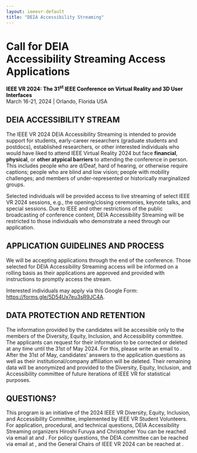 ```yaml
---
layout: ieeevr-default
title: "DEIA Accessibility Streaming"
---
```

<script type="text/javascript">  

    $(document).ready(function(){
		var email = ""; 
		var domain = "ieeevr.org"; 

		email = "deia2024"; 		
		$(".deia").html("<span class='text-nowrap'><a href=javascript:location='" + "mail" + "to:" + email + "@" + domain + "'><i class='fas fa-fw fa-envelope-square emailIcon' style=''></i><i class='emailText'>" + email + "@" + domain + "</a></i></span>"); 
        
        email = "general2024"; 		
		$(".general").html("<span class='text-nowrap'><a href=javascript:location='" + "mail" + "to:" + email + "@" + domain + "'><i class='fas fa-fw fa-envelope-square emailIcon' style=''></i><i class='emailText'>" + email + "@" + domain + "</a></i></span>"); 

        domain="UCF.EDU";
        email = "HIROSHI.FURUYA";	
		$(".furuya").html("<span class='text-nowrap'><a href=javascript:location='" + "mail" + "to:" + email + "@" + domain + "'><i class='fas fa-fw fa-envelope-square emailIcon' style=''></i><i class='emailText'>" + email + "@" + domain + "</a></i></span>");  

        domain="UFL.EDU";
        email = "CHRISTOPHERYOU";	
		$(".you").html("<span class='text-nowrap'><a href=javascript:location='" + "mail" + "to:" + email + "@" + domain + "'><i class='fas fa-fw fa-envelope-square emailIcon' style=''></i><i class='emailText'>" + email + "@" + domain + "</a></i></span>");  	
	});
</script>

<div>
    <h1>Call for DEIA <br>Accessibility Streaming Access Applications<div class="floatRight"><span class="deia"></span></div></h1>
    <p>
        <strong style="color: black">IEEE VR 2024: The 31<sup>st</sup> IEEE Conference on Virtual Reality and 3D User Interfaces </strong>
        <br>
        March 16-21, 2024 | Orlando, Florida USA
        <br>
    </p>
    <h2>DEIA ACCESSIBILITY STREAM</h2>
    <p>
        The IEEE VR 2024 DEIA Accessibility Streaming is intended to provide support for students, early-career researchers (graduate students and postdocs), established researchers, or other interested individuals who would have liked to attend IEEE Virtual Reality 2024 but face <strong>financial</strong>, <strong>physical</strong>, or <strong>other atypical barriers</strong> to attending the conference in person. This includes people who are d/Deaf, hard of hearing, or otherwise require captions; people who are blind and low vision; people with mobility challenges; and members of under-represented or historically marginalized groups. 
    </p>
    <p>
        Selected individuals will be provided access to live streaming of select IEEE VR 2024 sessions, e.g., the opening/closing ceremonies, keynote talks, and special sessions. Due to IEEE and other restrictions of the public broadcasting of conference content, DEIA Accessibility Streaming will be restricted to those individuals who demonstrate a need through our application. 
    </p>
    <h2>APPLICATION GUIDELINES AND PROCESS</h2>
    <p>
        We will be accepting applications through the end of the conference. Those selected for DEIA Accessibility Streaming access will be informed on a rolling basis as their applications are approved and provided with instructions to promptly access the stream. 
    </p>
    <p>
        Interested individuals may apply via this Google Form: <a href="https://forms.gle/5D54Ux7eu3sR9JC4A" target="_blank"> https://forms.gle/5D54Ux7eu3sR9JC4A</a>.
    </p>    
    <h2>DATA PROTECTION AND RETENTION</h2>
    <p>
        The information provided by the candidates will be accessible only to the members of the Diversity, Equity, Inclusion, and Accessibility committee. The applicants can request for their information to be corrected or deleted at any time until the 31st of May 2024. For this, please write an email to <span class="deia"></span>. After the 31st of May, candidates’ answers to the application questions as well as their institutional/company affiliation will be deleted. Their remaining data will be anonymized and provided to the Diversity, Equity, Inclusion, and Accessibility committee of future iterations of IEEE VR for statistical purposes.
    </p>
    <h2>QUESTIONS?</h2>
    <p>
        This program is an initiative of the 2024 IEEE VR Diversity, Equity, Inclusion, and Accessibility Committee, implemented by IEEE VR Student Volunteers. For application, procedural, and technical questions, DEIA Accessibility Streaming organizers Hiroshi Furuya and Christopher You can be reached via email at <span class="furuya"></span> and <span class="you"></span>. For policy questions, the DEIA committee can be reached via email at <span class="deia"></span>, and the General Chairs of IEEE VR 2024 can be reached at <span class="general"></span>.
    </p>
</div>